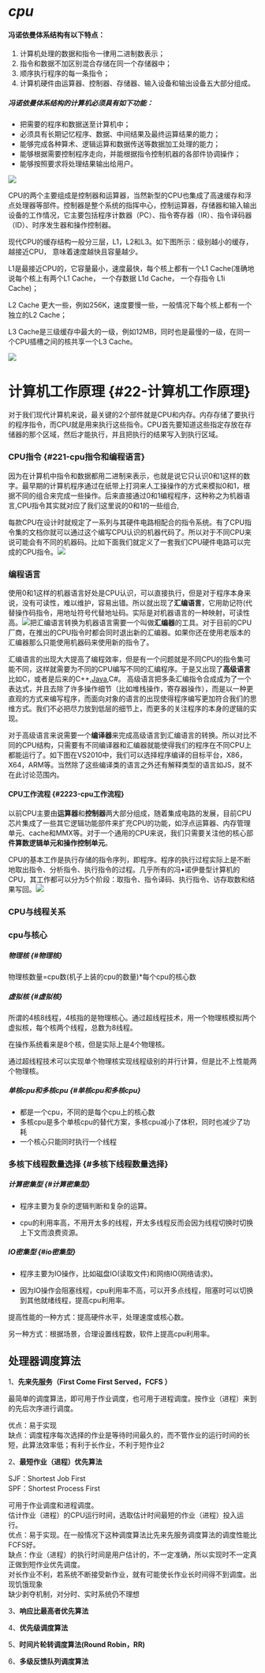 # _cpu_

#### 冯诺依曼体系结构有以下特点：

1. 计算机处理的数据和指令一律用二进制数表示；
2. 指令和数据不加区别混合存储在同一个存储器中；
3. 顺序执行程序的每一条指令；
4. 计算机硬件由运算器、控制器、存储器、输入设备和输出设备五大部分组成。

##### 冯诺依曼体系结构的计算机必须具有如下功能：

* 把需要的程序和数据送至计算机中；
* 必须具有长期记忆程序、数据、中间结果及最终运算结果的能力；
* 能够完成各种算术、逻辑运算和数据传送等数据加工处理的能力；
* 能够根据需要控制程序走向，并能根据指令控制机器的各部件协调操作；
* 能够按照要求将处理结果输出给用户。

![](blob:file:///45ec0e69-3c82-4b64-b29d-607e1a15d9ca)

CPU的两个主要组成是控制器和运算器，当然新型的CPU也集成了高速缓存和浮点处理器等部件。控制器是整个系统的指挥中心，控制运算器，存储器和输入输出设备的工作情况，它主要包括程序计数器（PC）、指令寄存器（IR）、指令译码器（ID）、时序发生器和操作控制器。

现代CPU的缓存结构一般分三层，L1，L2和L3。如下图所示：级别越小的缓存，越接近CPU， 意味着速度越快且容量越少。

L1是最接近CPU的，它容量最小，速度最快，每个核上都有一个L1 Cache\(准确地说每个核上有两个L1 Cache， 一个存数据 L1d Cache， 一个存指令 L1i Cache\)；

L2 Cache 更大一些，例如256K，速度要慢一些，一般情况下每个核上都有一个独立的L2 Cache；

L3 Cache是三级缓存中最大的一级，例如12MB，同时也是最慢的一级，在同一个CPU插槽之间的核共享一个L3 Cache。

![](/assets/importcuc.png)

# 计算机工作原理 {#22-计算机工作原理}

对于我们现代计算机来说，最关键的2个部件就是CPU和内存。内存存储了要执行的程序指令，而CPU就是用来执行这些指令。CPU首先要知道这些指定存放在存储器的那个区域，然后才能执行，并且把执行的结果写入到执行区域。

### CPU指令 {#221-cpu指令和编程语言}

因为在计算机中指令和数据都用二进制来表示，也就是说它只认识0和1这样的数字。最早期的计算机程序通过在纸带上打洞来人工操操作的方式来模拟0和1，根据不同的组合来完成一些操作。后来直接通过0和1编程程序，这种称之为机器语言,CPU指令其实就对应了我们这里说的0和1的一些组合,

每款CPU在设计时就规定了一系列与其硬件电路相配合的指令系统。有了CPU指令集的文档你就可以通过这个编写CPU认识的机器代码了。所以对于不同CPU来说可能会有不同的机器码。比如下面我们就定义了一套我们CPU硬件电路可以完成的CPU指令。![](/assets/importzhiling.png)

### 编程语言

使用0和1这样的机器语言好处是CPU认识，可以直接执行，但是对于程序本身来说，没有可读性，难以维护，容易出错。所以就出现了**汇编语言**，它用助记符\(代替操作码指令，用地址符号代替地址码。实际是对机器语言的一种映射，可读性高。![](/assets/import汇编.png)把汇编语言转换为机器语言需要一个叫做**汇编器**的工具。对于目前的CPU厂商，在推出的CPU指令时都会同时退出新的汇编器。如果你还在使用老版本的汇编器那么只能使用机器码来使用新的指令了。

汇编语言的出现大大提高了编程效率，但是有一个问题就是不同CPU的指令集可能不同，这样就需要为不同的CPU编写不同的汇编程序。于是又出现了**高级语言**比如C，或者是后来的C++,[Java](http://lib.csdn.net/base/javase),C\#。 高级语言把多条汇编指令合成成为了一个表达式，并且去除了许多操作细节（比如堆栈操作，寄存器操作），而是以一种更直观的方式来编写程序，而面向对象的语言的出现使得程序编写更加符合我们的思维方式。我们不必把尽力放到低层的细节上，而更多的关注程序的本身的逻辑的实现。

对于高级语言来说需要一个**编译器**来完成高级语言到汇编语言的转换。所以对比不同的CPU结构，只需要有不同编译器和汇编器就能使得我们的程序在不同CPU上都能运行了。如下图在VS2010中，我们可以选择程序编译的目标平台，X86，X64，ARM等。当然除了这些编译类的语言之外还有解释类型的语言如JS，就不在此讨论范围内。

#### CPU工作流程 {#2223-cpu工作流程}

以前CPU主要由**运算器**和**控制器**两大部分组成，随着集成电路的发展，目前CPU芯片集成了一些其它逻辑功能部件来扩充CPU的功能，如浮点运算器、内存管理单元、cache和MMX等。对于一个通用的CPU来说，我们只需要关注他的核心部**件算数逻辑单元和操作控制单元**。

CPU的基本工作是执行存储的指令序列，即程序。程序的执行过程实际上是不断地取出指令、分析指令、执行指令的过程。几乎所有的冯•诺伊曼型计算机的CPU，其工作都可以分为5个阶段：取指令、指令译码、执行指令、访存取数和结果写回。![](/assets/importcpuzhi.png)

### CPU与线程关系

### cpu与核心

##### 物理核 {#物理核}

物理核数量=cpu数\(机子上装的cpu的数量\)\*每个cpu的核心数

##### 虚拟核 {#虚拟核}

所谓的4核8线程，4核指的是物理核心。通过超线程技术，用一个物理核模拟两个虚拟核，每个核两个线程，总数为8线程。

在操作系统看来是8个核，但是实际上是4个物理核。

通过超线程技术可以实现单个物理核实现线程级别的并行计算，但是比不上性能两个物理核。

##### 单核cpu和多核cpu {#单核cpu和多核cpu}

* 都是一个cpu，不同的是每个cpu上的核心数
* 多核cpu是多个单核cpu的替代方案，多核cpu减小了体积，同时也减少了功耗
* 一个核心只能同时执行一个线程

### 多核下线程数量选择 {#多核下线程数量选择}

##### 计算密集型 {#计算密集型}

* 程序主要为复杂的逻辑判断和复杂的运算。

* cpu的利用率高，不用开太多的线程，开太多线程反而会因为线程切换时切换上下文而浪费资源。

##### IO密集型 {#io密集型}

* 程序主要为IO操作，比如磁盘IO\(读取文件\)和网络IO\(网络请求\)。

* 因为IO操作会阻塞线程，cpu利用率不高，可以开多点线程，阻塞时可以切换到其他就绪线程，提高cpu利用率。

提高性能的一种方式：提高硬件水平，处理速度或核心数。

另一种方式：根据场景，合理设置线程数，软件上提高cpu利用率。

## 处理器调度算法

1、**先来先服务（First Come First Served，FCFS ）**

最简单的调度算法，即可用于作业调度，也可用于进程调度。按作业（进程）来到的先后次序进行调度。

优点：易于实现  
缺点：调度程序每次选择的作业是等待时间最久的，而不管作业的运行时间的长短，此算法效率低；有利于长作业，不利于短作业2

2、**最短作业（进程）优先算法**

SJF：Shortest Job First  
SPF：Shortest Process First

可用于作业调度和进程调度。  
估计作业（进程）的CPU运行时间，选取估计时间最短的作业（进程）投入运行。  
优点：易于实现。在一般情况下这种调度算法比先来先服务调度算法的调度性能比FCFS好。  
缺点：作业（进程）的执行时间是用户估计的，不一定准确，所以实现时不一定真正做到短作业优先调度。  
对长作业不利，若系统不断接受新作业，就有可能使长作业长时间得不到调度。出现饥饿现象  
 缺少剥夺机制，对分时、实时系统仍不理想

3、**响应比最高者优先算法**

4、**优先级调度算法**

5、**时间片轮转调度算法\(Round Robin，RR\)**

6、**多级反馈队列调度算法**



